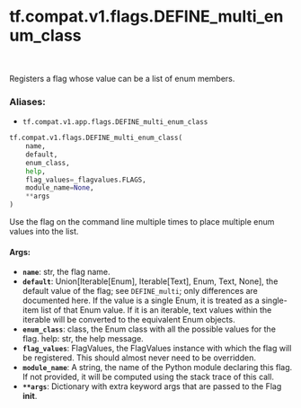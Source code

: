 <div itemscope itemtype="http://developers.google.com/ReferenceObject">
<meta itemprop="name" content="tf.compat.v1.flags.DEFINE_multi_enum_class" />
<meta itemprop="path" content="Stable" />
</div>

# tf.compat.v1.flags.DEFINE_multi_enum_class

<!-- Insert buttons -->

<table class="tfo-notebook-buttons tfo-api" align="left">
</table>



<!-- Start diff -->
Registers a flag whose value can be a list of enum members.

### Aliases:

* `tf.compat.v1.app.flags.DEFINE_multi_enum_class`


``` python
tf.compat.v1.flags.DEFINE_multi_enum_class(
    name,
    default,
    enum_class,
    help,
    flag_values=_flagvalues.FLAGS,
    module_name=None,
    **args
)
```



<!-- Placeholder for "Used in" -->

Use the flag on the command line multiple times to place multiple
enum values into the list.

#### Args:


* <b>`name`</b>: str, the flag name.
* <b>`default`</b>: Union[Iterable[Enum], Iterable[Text], Enum, Text, None], the
    default value of the flag; see
    `DEFINE_multi`; only differences are documented here. If the value is
    a single Enum, it is treated as a single-item list of that Enum value.
    If it is an iterable, text values within the iterable will be converted
    to the equivalent Enum objects.
* <b>`enum_class`</b>: class, the Enum class with all the possible values for the flag.
    help: str, the help message.
* <b>`flag_values`</b>: FlagValues, the FlagValues instance with which the flag will be
  registered. This should almost never need to be overridden.
* <b>`module_name`</b>: A string, the name of the Python module declaring this flag. If
  not provided, it will be computed using the stack trace of this call.
* <b>`**args`</b>: Dictionary with extra keyword args that are passed to the Flag
  __init__.